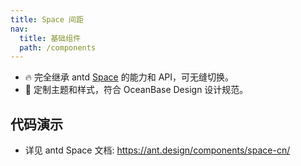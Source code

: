 ```yaml
---
title: Space 间距
nav:
  title: 基础组件
  path: /components
---
```


- 🔥 完全继承 antd [Space](https://ant.design/components/space-cn/) 的能力和 API，可无缝切换。
- 💄 定制主题和样式，符合 OceanBase Design 设计规范。

## 代码演示

<code src="./demo/basic.tsx" title="基本用法"></code> <code src="./demo/size.tsx" title="间距大小"></code> <code src="./demo/vertical.tsx" title="相邻组件垂直间距"></code> <code src="./demo/wrap.tsx" title="自动换行"></code>

- 详见 antd Space 文档: https://ant.design/components/space-cn/

